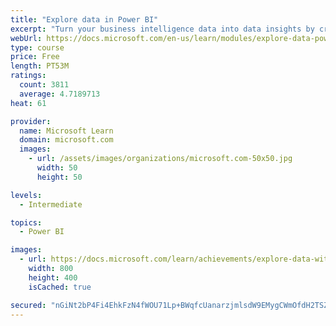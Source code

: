 ```yaml
---
title: "Explore data in Power BI"
excerpt: "Turn your business intelligence data into data insights by creating and configuring Power BI dashboards."
webUrl: https://docs.microsoft.com/en-us/learn/modules/explore-data-power-bi/
type: course
price: Free
length: PT53M
ratings:
  count: 3811
  average: 4.7189713
heat: 61

provider:
  name: Microsoft Learn
  domain: microsoft.com
  images:
    - url: /assets/images/organizations/microsoft.com-50x50.jpg
      width: 50
      height: 50

levels:
  - Intermediate

topics:
  - Power BI

images:
  - url: https://docs.microsoft.com/learn/achievements/explore-data-with-power-bi-desktop-social.png
    width: 800
    height: 400
    isCached: true

secured: "nGiNt2bP4Fi4EhkFzN4fWOU71Lp+BWqfcUanarzjmlsdW9EMygCWmOfdH2TSZLJt0DURxIWj5D5BXBRisCQs71WtTc71yLFd9Y9Md74v/56GSRhvqXDVp21KO7KJLu5UK7SHLV28j9mXXA18pym2FJEerOb/uisrHfC2AcFfQzV6mh/1maA85nbsFOkjcnL6btPo5KHxnINxNRs0lFb2Bw5pPSfluUg9Favcksy4p4fRp4M7fzQrI3cIYKmoptbqn43bGBtP3/ruWO49xhxs0KJOD2FBYTEkoDSIE3IhHQM/byfQpnu2XhTTpUf+OxdFlGWpmju6Mm058k7yyOfHA+ecpQ02d5zAolWKmleNcoVPZ1FE9saAFHW2H/MXM9WMvXm2aVX5PdsfLlWwmD+ZxpfC0csgDLBbk/LkVxw8Q6U=;IzRxe42TGgToZdOhK8/CuQ=="
---
```


